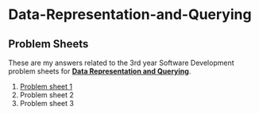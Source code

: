 # Data-Representation-and-Querying
## Problem Sheets
These are my answers related to the 3rd year Software Development problem sheets for **[Data Representation and Querying](https://data-representation.github.io)**.
1. [Problem sheet 1](#Problem-Sheet-1)
2. Problem sheet 2
3. Problem sheet 3



